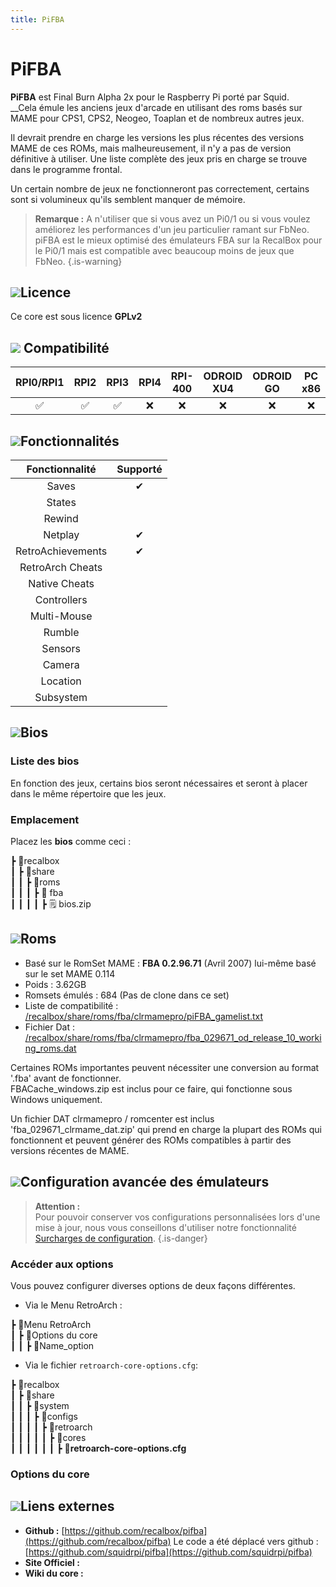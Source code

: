 ```yaml
---
title: PiFBA
---
```


# PiFBA

**PiFBA** est Final Burn Alpha 2x pour le Raspberry Pi porté par Squid.  
__Cela émule les anciens jeux d'arcade en utilisant des roms basés sur MAME pour CPS1, CPS2, Neogeo, Toaplan et de nombreux autres jeux.

Il devrait prendre en charge les versions les plus récentes des versions MAME de ces ROMs, mais malheureusement, il n'y a pas de version définitive à utiliser. Une liste complète des jeux pris en charge se trouve dans le programme frontal.

Un certain nombre de jeux ne fonctionneront pas correctement, certains sont si volumineux qu'ils semblent manquer de mémoire.


>**Remarque :**
>A n'utiliser que si vous avez un Pi0/1 ou si vous voulez améliorez les performances d'un jeu particulier ramant sur FbNeo.
>piFBA est le mieux optimisé des émulateurs FBA sur la RecalBox pour le Pi0/1 mais est compatible avec beaucoup moins de jeux que FbNeo.
{.is-warning}

## ![](/migration-images/emulateurs/arcade/final-burn-neo/gerald-g-parchment-background-or-border-5.svg)Licence

Ce core est sous licence **GPLv2**

## ![](/migration-images/emulateurs/arcade/final-burn-neo/compatibility.png) Compatibilité

| RPI0/RPI1 | RPI2 | RPI3 | RPI4 | RPI-400 | ODROID XU4 | ODROID GO | PC x86 | PC x86\_64 |
| :---: | :---: | :---: | :---: | :---: | :---: | :---: | :---: | :---: |
| ✅ | ✅ | ✅ | ❌ | ❌ | ❌ | ❌ | ❌ | ❌ |

## ![](/migration-images/emulateurs/arcade/final-burn-neo/cogwheel-145804_640.png)Fonctionnalités

| Fonctionnalité | Supporté |
| :---: | :---: |
| Saves | ✔ |
| States |  |
| Rewind |  |
| Netplay | ✔ |
| RetroAchievements | ✔ |
| RetroArch Cheats |  |
| Native Cheats |  |
| Controllers |  |
| Multi-Mouse |  |
| Rumble |  |
| Sensors |  |
| Camera |  |
| Location |  |
| Subsystem |  |

## ![](/migration-images/emulateurs/arcade/final-burn-neo/tqfp32.svg)Bios

### Liste des bios

En fonction des jeux, certains bios seront nécessaires et seront à placer dans le même répertoire que les jeux.

### **Emplacement**

Placez les **bios** comme ceci : 

┣ 📁recalbox  
┃ ┣ 📁share  
┃ ┃ ┣ 📁roms  
┃ ┃ ┃ ┣ 📁 fba  
┃ ┃ ┃ ┃ ┣ 🗒 bios.zip  

## ![](/migration-images/emulateurs/arcade/final-burn-neo/rom-30098_640.png)**Roms**

* Basé sur le RomSet MAME : **FBA 0.2.96.71** \(Avril 2007\) lui-même basé sur le set MAME 0.114
* Poids : 3.62GB
* Romsets émulés : 684 \(Pas de clone dans ce set\)
* Liste de compatibilité : [/recalbox/share/roms/fba/clrmamepro/piFBA\_gamelist.txt](https://gitlab.com/recalbox/recalbox/-/raw/master/board/recalbox/fsoverlay/recalbox/share_init/bios/fba/piFBA_gamelist.txt)
* Fichier Dat : [/recalbox/share/roms/fba/clrmamepro/fba\_029671\_od\_release\_10\_working\_roms.dat](https://gitlab.com/recalbox/recalbox/-/raw/master/board/recalbox/fsoverlay/recalbox/share_init/bios/fba/fba_029671_od_release_10_working_roms.dat)

Certaines ROMs importantes peuvent nécessiter une conversion au format '.fba' avant de fonctionner.  
FBACache\_windows.zip est inclus pour ce faire, qui fonctionne sous Windows uniquement.

Un fichier DAT clrmamepro / romcenter est inclus 'fba\_029671\_clrmame\_dat.zip' qui prend en charge la plupart des ROMs qui fonctionnent et peuvent générer des ROMs compatibles à partir des versions récentes de MAME.

## ![](/migration-images/emulateurs/arcade/final-burn-neo/hammer-28636_640.png)Configuration avancée des émulateurs


>**Attention :**  
>Pour pouvoir conserver vos configurations personnalisées lors d'une mise à jour, nous vous conseillons d'utiliser notre fonctionnalité [Surcharges de configuration](/fr/usage-avance/surcharge-de-configuration).
{.is-danger}

### Accéder aux options

Vous pouvez configurer diverses options de deux façons différentes.

* Via le Menu RetroArch :

┣ 📁Menu RetroArch  
┃ ┣ 📁Options du core  
┃ ┃ ┣ 🧩Name\_option  

* Via le fichier `retroarch-core-options.cfg`:

┣ 📁recalbox  
┃ ┣ 📁share  
┃ ┃ ┣ 📁system  
┃ ┃ ┃ ┣ 📁configs  
┃ ┃ ┃ ┃ ┣ 📁retroarch  
┃ ┃ ┃ ┃ ┃ ┣ 📁cores  
┃ ┃ ┃ ┃ ┃ ┃ ┣ 🧩**retroarch-core-options.cfg**  

### Options du core

## ![](/migration-images/emulateurs/arcade/final-burn-neo/kisspng-web-development-world-wide-web-computer-icons-webs-world-wide-web-icon-png-5ab05c24477216.4540070115215073642927.png)**Liens externes**

* **Github :** [https://github.com/recalbox/pifba](https://github.com/recalbox/pifba) Le code a été déplacé vers github : [https://github.com/squidrpi/pifba](https://github.com/squidrpi/pifba)
* **Site Officiel :** 
* **Wiki du core :** 

